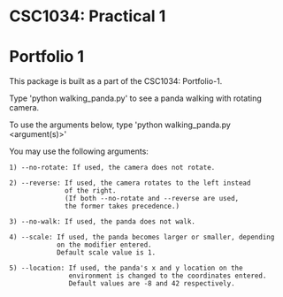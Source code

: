 CSC1034: Practical 1
===================

Portfolio 1
===========

This package is built as a part of the CSC1034: Portfolio-1.

Type 'python walking_panda.py' to see a panda walking with
rotating camera.

To use the arguments below, type
'python walking_panda.py \<argument(s)>'

You may use the following arguments:
   
    1) --no-rotate: If used, the camera does not rotate. 
    
    2) --reverse: If used, the camera rotates to the left instead
                  of the right.
                  (If both --no-rotate and --reverse are used,
                  the former takes precedence.)

    3) --no-walk: If used, the panda does not walk.
    
    4) --scale: If used, the panda becomes larger or smaller, depending
                on the modifier entered.
                Default scale value is 1.
    
    5) --location: If used, the panda's x and y location on the
                   environment is changed to the coordinates entered.
                   Default values are -8 and 42 respectively.
